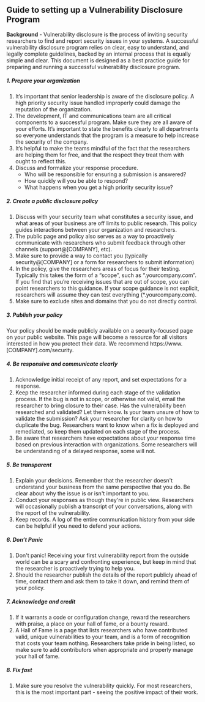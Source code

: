 ## Guide to setting up a Vulnerability Disclosure Program

**Background** - Vulnerability disclosure is the process of inviting security researchers to find and report security issues in your systems. A successful vulnerability disclosure program relies on clear, easy to understand, and legally complete  guidelines, backed by an internal process that is equally simple and clear. This document is designed as a best practice guide for preparing and running a successful vulnerability disclosure program.
##### 1. Prepare your organization
1. It’s important that senior leadership is aware of the disclosure policy. A high priority security issue handled improperly could damage the reputation of the organization. 
2. The development, IT and communications team are all critical components to a successful program. Make sure they are all aware of your efforts. It’s important to state the benefits clearly to all departments so everyone understands that the program is a measure to help increase the security of the company. 
3. It’s helpful to make the teams mindful of the fact that the researchers are helping them for free, and that the respect they treat them with ought to reflect this.
4. Discuss and formalize your response procedure.
	* Who will be responsible for ensuring a submission is answered?
	* How quickly will you be able to respond?
	* What happens when you get a high priority security issue?

##### 2. Create a public disclosure policy
1. Discuss with your security team what constitutes a security issue, and what areas of your business are off limits to public research. This policy guides interactions between your organization and researchers. 
2. The public page and policy also serves as a way to proactively communicate with researchers who submit feedback through other channels (support@[COMPANY], etc). 
3. Make sure to provide a way to contact you (typically security@[COMPANY] or a form for researchers to submit information)
4. In the policy, give the researchers areas of focus for their testing. Typically this takes the form of a “scope”, such as “.yourcompany.com”. If you find that you’re receiving issues that are out of scope, you can point researchers to this guidance. If your scope guidance is not explicit, researchers will assume they can test everything (*.yourcompany.com). 
5. Make sure to exclude sites and domains that you do not directly control.


##### 3. Publish your policy
Your policy should be made publicly available on a security-focused page on your public website. This page will become a resource for all visitors interested in how you protect their data.  We recommend https://www.[COMPANY].com/security. 

##### 4. Be responsive and communicate clearly
1. Acknowledge initial receipt of any report, and set expectations for a response.
2. Keep the researcher informed during each stage of the validation process. If the bug is not in scope, or otherwise not valid, email the researcher to bring closure to their case. Has the vulnerability been researched and validated? Let them know. Is your team unsure of how to validate the submission? Ask your researcher for clarity on how to duplicate the bug. Researchers want to know when a fix is deployed and remediated, so keep them updated on each stage of the process.
3. Be aware that researchers have expectations about your response time based on previous interaction with organizations. Some researchers will be understanding of a delayed response, some will not. 

##### 5. Be transparent
1. Explain your decisions. Remember that the researcher doesn't understand your business from the same perspective that you do. Be clear about why the issue is or isn't important to you.
2. Conduct your responses as though they're in public view. Researchers will occasionally publish a transcript of your conversations, along with the report of the vulnerability.
3. Keep records. A log of the entire communication history from your side can be helpful if you need to defend your actions.

##### 6. Don’t Panic
1. Don't panic! Receiving your first vulnerability report from the outside world can be a scary and confronting experience, but keep in mind that the researcher is proactively trying to help you.
2. Should the researcher publish the details of the report publicly ahead of time, contact them and ask them to take it down, and remind them of your policy.

##### 7. Acknowledge and credit
1. If it warrants a code or configuration change, reward the researchers with praise, a place on your hall of fame, or a bounty reward. 
2. A Hall of Fame is a page that lists researchers who have contributed valid, unique vulnerabilities to your team, and is a form of recognition that costs your team nothing. Researchers take pride in being listed, so make sure to add contributors when appropriate and properly manage your hall of fame.

##### 8. Fix fast
1. Make sure you resolve the vulnerability quickly. For most researchers, this is the most important part - seeing the positive impact of their work.
